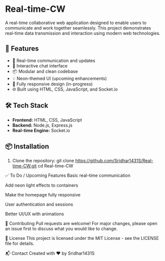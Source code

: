 # Real-time-CW

A real-time collaborative web application designed to enable users to communicate and work together seamlessly. This project demonstrates real-time data transmission and interaction using modern web technologies.

## 🚀 Features

- 🔄 Real-time communication and updates
- 💬 Interactive chat interface
- 📦 Modular and clean codebase
- 💡 Neon-themed UI (upcoming enhancements)
- 📱 Fully responsive design (in-progress)
- 🌐 Built using HTML, CSS, JavaScript, and Socket.io

## 🛠 Tech Stack

- **Frontend:** HTML, CSS, JavaScript
- **Backend:** Node.js, Express.js
- **Real-time Engine:** Socket.io

## 📦 Installation

1. Clone the repository:
   git clone https://github.com/Sridhar1431S/Real-time-CW.git
   cd Real-time-CW

✅ To Do / Upcoming Features
 Basic real-time communication

 Add neon light effects to containers

 Make the homepage fully responsive

 User authentication and sessions

 Better UI/UX with animations

🤝 Contributing
Pull requests are welcome! For major changes, please open an issue first to discuss what you would like to change.

📄 License
This project is licensed under the MIT License - see the LICENSE file for details.

📬 Contact
Created with ❤️ by Sridhar1431S
